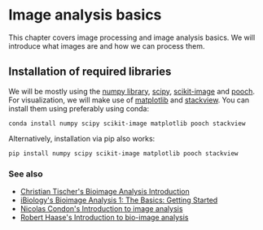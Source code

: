 # Image analysis basics

This chapter covers image processing and image analysis basics. We will introduce what images are and how we can process them. 

## Installation of required libraries

We will be mostly using the [numpy library](https://numpy.org), [scipy](https://scipy.org/), [scikit-image](https://scikit-image.org) and [pooch](https://pypi.org/project/pooch/). For visualization, we will make use of [matplotlib](https://matplotlib.org/) and [stackview](https://github.com/haesleinhuepf/stackview). You can install them using preferably using conda:

```
conda install numpy scipy scikit-image matplotlib pooch stackview
```

Alternatively, installation via pip also works:

```
pip install numpy scipy scikit-image matplotlib pooch stackview
```

### See also

* [Christian Tischer's Bioimage Analysis Introduction](https://www.youtube.com/watch?v=0PP38Z0CNMI)
* [iBiology's Bioimage Analysis 1: The Basics: Getting Started](https://www.youtube.com/watch?v=1xo4vi6Ub4I)
* [Nicolas Condon's Introduction to image analysis](https://www.youtube.com/watch?v=qkgADgd7xu0)
* [Robert Haase's Introduction to bio-image analysis](https://youtu.be/e-2DbkUwKk4)